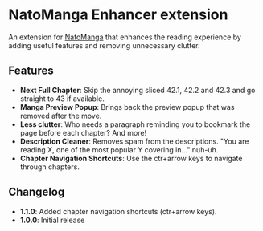 # NatoManga Enhancer extension

An extension for [NatoManga](https://natomanga.com) that enhances the reading experience by adding useful features and removing unnecessary clutter.

## Features

- **Next Full Chapter**: Skip the annoying sliced 42.1, 42.2 and 42.3 and go straight to 43 if available.
- **Manga Preview Popup**: Brings back the preview popup that was removed after the move.
- **Less clutter**: Who needs a paragraph reminding you to bookmark the page before each chapter? And more!
- **Description Cleaner**: Removes spam from the descriptions. "You are reading X, one of the most popular Y covering in..." nuh-uh.
- **Chapter Navigation Shortcuts**: Use the ctr+arrow keys to navigate through chapters.

## Changelog

- **1.1.0**: Added chapter navigation shortcuts (ctr+arrow keys).
- **1.0.0**: Initial release
